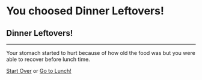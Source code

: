 # You choosed Dinner Leftovers!
## Dinner Leftovers!
---
Your stomach started to hurt because of how old the food was but you were able to recover before lunch time.

[Start Over](../cooking-food.md)
or
[Go to Lunch!](../lunch.md)
